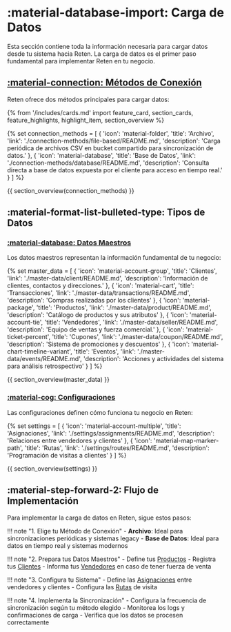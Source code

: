 # :material-database-import: Carga de Datos

Esta sección contiene toda la información necesaria para cargar datos desde tu sistema hacia Reten. La carga de datos es el primer paso fundamental para implementar Reten en tu negocio.

## [:material-connection: Métodos de Conexión](./connection-methods/README.md)

Reten ofrece dos métodos principales para cargar datos:

{% from '/includes/cards.md' import feature_card, section_cards, feature_highlights, highlight_item, section_overview %}

{% set connection_methods = [
    {
        'icon': 'material-folder',
        'title': 'Archivo',
        'link': './connection-methods/file-based/README.md',
        'description': 'Carga periódica de archivos CSV en bucket compartido para sincronización de datos.'
    },
    {
        'icon': 'material-database',
        'title': 'Base de Datos',
        'link': './connection-methods/database/README.md',
        'description': 'Consulta directa a base de datos expuesta por el cliente para acceso en tiempo real.'
    }
] %}

{{ section_overview(connection_methods) }}

## :material-format-list-bulleted-type: Tipos de Datos

### [:material-database: Datos Maestros](./master-data/README.md)

Los datos maestros representan la información fundamental de tu negocio:

{% set master_data = [
    {
        'icon': 'material-account-group',
        'title': 'Clientes',
        'link': './master-data/client/README.md',
        'description': 'Información de clientes, contactos y direcciones.'
    },
    {
        'icon': 'material-cart',
        'title': 'Transacciones',
        'link': './master-data/transactions/README.md',
        'description': 'Compras realizadas por los clientes'
    },
    {
        'icon': 'material-package',
        'title': 'Productos',
        'link': './master-data/product/README.md',
        'description': 'Catálogo de productos y sus atributos'
    },
    {
        'icon': 'material-account-tie',
        'title': 'Vendedores',
        'link': './master-data/seller/README.md',
        'description': 'Equipo de ventas y fuerza comercial.'
    },
    {
        'icon': 'material-ticket-percent',
        'title': 'Cupones',
        'link': './master-data/coupon/README.md',
        'description': 'Sistema de promociones y descuentos'
    },
    {
        'icon': 'material-chart-timeline-variant',
        'title': 'Eventos',
        'link': './master-data/events/README.md',
        'description': 'Acciones y actividades del sistema para análisis retrospectivo'
    }
] %}

{{ section_overview(master_data) }}

### [:material-cog: Configuraciones](./settings/README.md)

Las configuraciones definen cómo funciona tu negocio en Reten:

{% set settings = [
    {
        'icon': 'material-account-multiple',
        'title': 'Asignaciones',
        'link': './settings/assignments/README.md',
        'description': 'Relaciones entre vendedores y clientes'
    },
    {
        'icon': 'material-map-marker-path',
        'title': 'Rutas',
        'link': './settings/routes/README.md',
        'description': 'Programación de visitas a clientes'
    }
] %}

{{ section_overview(settings) }}

## :material-step-forward-2: Flujo de Implementación

Para implementar la carga de datos en Reten, sigue estos pasos:

!!! note "1. Elige tu Método de Conexión"
    - **Archivo**: Ideal para sincronizaciones periódicas y sistemas legacy
    - **Base de Datos**: Ideal para datos en tiempo real y sistemas modernos

!!! note "2. Prepara tus Datos Maestros"
    - Define tus [Productos](../master-data/product/README.md)
    - Registra tus [Clientes](../master-data/client/README.md)
    - Informa tus [Vendedores](../master-data/seller/README.md) en caso de tener fuerza de venta

!!! note "3. Configura tu Sistema"
    - Define las [Asignaciones](../settings/assignments/README.md) entre vendedores y clientes
    - Configura las [Rutas](../settings/routes/README.md) de visita

!!! note "4. Implementa la Sincronización"
    - Configura la frecuencia de sincronización según tu método elegido
    - Monitorea los logs y confirmaciones de carga
    - Verifica que los datos se procesen correctamente
